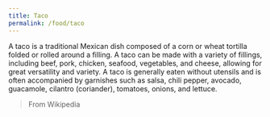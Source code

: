 ```yaml
---
title: Taco
permalink: /food/taco
---
```


A taco is a traditional Mexican dish composed of a corn or wheat tortilla folded or rolled around a filling. A taco can be made with a variety of fillings, including beef, pork, chicken, seafood, vegetables, and cheese, allowing for great versatility and variety. A taco is generally eaten without utensils and is often accompanied by garnishes such as salsa, chili pepper, avocado, guacamole, cilantro (coriander), tomatoes, onions, and lettuce.

> From Wikipedia

